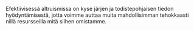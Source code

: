 Efektiivisessä altruismissa on kyse järjen ja todistepohjaisen tiedon hyödyntämisestä, jotta voimme auttaa muita mahdollisimman tehokkaasti nillä resursseilla mitä siihen omistamme.

